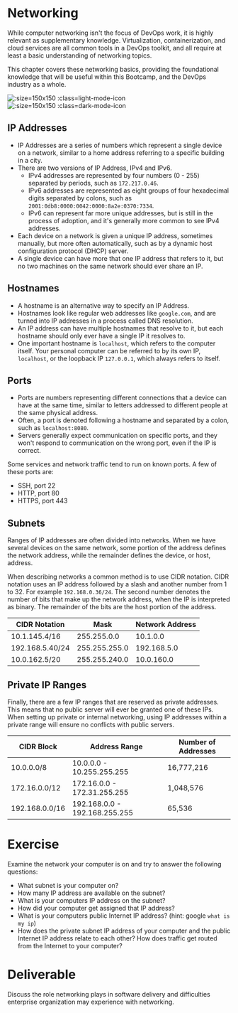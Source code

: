 # Networking

While computer networking isn't the focus of DevOps work, it is highly relevant
as supplementary knowledge. Virtualization, containerization, and cloud
services are all common tools in a DevOps toolkit, and all require at least a
basic understanding of networking topics.

This chapter covers these networking basics, providing the foundational
knowledge that will be useful within this Bootcamp, and the DevOps industry
as a whole.

![](img1/computer_network_light.svg ':size=150x150 :class=light-mode-icon')
![](img1/computer_network_dark.svg ':size=150x150 :class=dark-mode-icon')

## IP Addresses

- IP Addresses are a series of numbers which represent a single device
on a network, similar to a home address referring to a specific building in a
city.
- There are two versions of IP Address, IPv4 and IPv6.
  - IPv4 addresses are represented by four numbers (0 - 255) separated by
periods, such as `172.217.0.46`.
  - IPv6 addresses are represented as eight groups of four hexadecimal digits
separated by colons, such as `2001:0db8:0000:0042:0000:8a2e:0370:7334`.
  - IPv6 can represent far more unique addresses, but is still in the
process of adoption, and it's generally more common to see IPv4 addresses.
- Each device on a network is given a unique IP address, sometimes manually,
but more often automatically, such as by a dynamic host configuration protocol
(DHCP) server.
- A single device can have more that one IP address that refers to it, but no
two machines on the same network should ever share an IP.

## Hostnames

- A hostname is an alternative way to specify an IP Address.
- Hostnames look like regular web addresses like `google.com`, and are turned
into IP addresses in a process called DNS resolution.
- An IP address can have multiple hostnames that resolve to it, but each
hostname should only ever have a single IP it resolves to.
- One important hostname is `localhost`, which refers to the computer itself.
Your personal computer can be referred to by its own IP, `localhost`, or the
loopback IP `127.0.0.1`, which always refers to itself.

## Ports

- Ports are numbers representing different connections that a device can
have at the same time, similar to letters addressed to different people
at the same physical address.
- Often, a port is denoted following a hostname and
separated by a colon, such as `localhost:8080`.
- Servers generally expect communication on specific ports, and they won't
respond to communication on the wrong port, even if the IP is correct.

Some services and network traffic tend to run on known ports. A few of these
ports are:
- SSH, port 22
- HTTP, port 80
- HTTPS, port 443

## Subnets

Ranges of IP addresses are often divided into networks. When
we have several devices on the same network, some portion of the address
defines the network address, while the remainder defines the device, or host,
address.

When describing networks a common method is to use CIDR notation. CIDR notation
uses an IP address followed by a slash and another number from 1 to 32.
For example `192.168.0.36/24`.
The second number denotes the number of bits that make up the network address,
when the IP is interpreted as binary. The remainder of the bits are the host
portion of the address.

| CIDR Notation   | Mask          | Network Address |
|-----------------|---------------|-----------------|
| 10.1.145.4/16   | 255.255.0.0   | 10.1.0.0        |
| 192.168.5.40/24 | 255.255.255.0 | 192.168.5.0     |
| 10.0.162.5/20   | 255.255.240.0 | 10.0.160.0      |

## Private IP Ranges

Finally, there are a few IP ranges that are reserved as private addresses.
This means that no public server will ever be granted one of these IPs.
When setting up private or internal networking, using IP addresses
within a private range will ensure no conflicts with public servers.

| CIDR Block     | Address Range                 | Number of Addresses |
|----------------|-------------------------------|---------------------|
| 10.0.0.0/8     | 10.0.0.0 - 10.255.255.255     | 16,777,216          |
| 172.16.0.0/12  | 172.16.0.0 - 172.31.255.255   | 1,048,576           |
| 192.168.0.0/16 | 192.168.0.0 - 192.168.255.255 | 65,536              |

# Exercise

Examine the network your computer is on and try to answer the following questions:
- What subnet is your computer on?
- How many IP address are available on the subnet?
- What is your computers IP address on the subnet?
- How did your computer get assigned that IP address?
- What is your computers public Internet IP address? (hint: google `what is my ip`)
- How does the private subnet IP address of your computer and the public Internet IP address relate to each other? How does traffic get routed from the Internet to your computer?

# Deliverable

Discuss the role networking plays in software delivery and difficulties enterprise organization may experience with networking.
